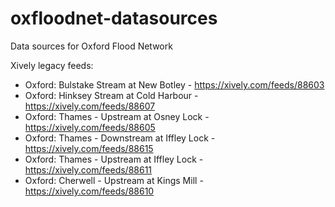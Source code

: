 oxfloodnet-datasources
======================

Data sources for Oxford Flood Network


Xively legacy feeds:
* Oxford: Bulstake Stream at New Botley - https://xively.com/feeds/88603
* Oxford: Hinksey Stream at Cold Harbour - https://xively.com/feeds/88607
* Oxford: Thames - Upstream at Osney Lock - https://xively.com/feeds/88605
* Oxford: Thames - Downstream at Iffley Lock - https://xively.com/feeds/88615
* Oxford: Thames - Upstream at Iffley Lock - https://xively.com/feeds/88611
* Oxford: Cherwell - Upstream at Kings Mill - https://xively.com/feeds/88610
